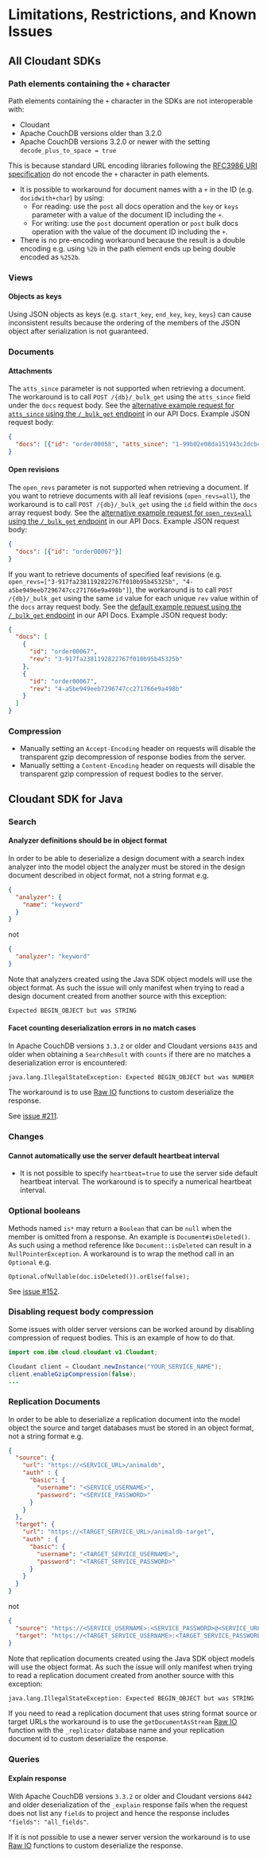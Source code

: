 # Limitations, Restrictions, and Known Issues

## All Cloudant SDKs

### Path elements containing the `+` character

Path elements containing the `+` character in the SDKs are not interoperable with:
* Cloudant 
* Apache CouchDB versions older than 3.2.0
* Apache CouchDB versions 3.2.0 or newer with the setting `decode_plus_to_space = true`

This is because standard URL encoding libraries following the [RFC3986 URI specification](https://tools.ietf.org/html/rfc3986#section-3.3) do not encode the `+` character in path elements.
* It is possible to workaround for document names with a `+` in the ID (e.g. `docidwith+char`) by using:
    * For reading: use the `post` all docs operation and the `key` or `keys` parameter with a value of the document ID including the `+`.
    * For writing: use the `post` document operation or `post` bulk docs operation with the value of the document ID including the `+`.
* There is no pre-encoding workaround because the result is a double encoding e.g. using `%2b` in the path element ends up being double encoded as `%252b`.

### Views

#### Objects as keys

Using JSON objects as keys (e.g. `start_key`, `end_key`, `key`, `keys`)
can cause inconsistent results because the ordering of the members of the JSON
object after serialization is not guaranteed.

### Documents

#### Attachments

The `atts_since` parameter is not supported when retrieving a document.
The workaround is to call `POST /{db}/_bulk_get` using the `atts_since` field under the `docs` request body. See the [alternative example request for `atts_since` using the `/_bulk_get` endpoint](https://cloud.ibm.com/apidocs/cloudant#postbulkget) in our API Docs.
Example JSON request body:
```json
{
  "docs": [{"id": "order00058", "atts_since": "1-99b02e08da151943c2dcb40090160bb8"}]
}
```

#### Open revisions

The `open_revs` parameter is not supported when retrieving a document.
If you want to retrieve documents with all leaf revisions (`open_revs=all`), the workaround is to call `POST /{db}/_bulk_get` using the `id` field within the `docs` array request body.
See the [alternative example request for `open_revs=all` using the `/_bulk_get` endpoint](https://cloud.ibm.com/apidocs/cloudant#postbulkget) in our API Docs.
Example JSON request body:
```json
{
  "docs": [{"id": "order00067"}]
}
```

If you want to retrieve documents of specified leaf revisions (e.g. `open_revs=["3-917fa2381192822767f010b95b45325b", "4-a5be949eeb7296747cc271766e9a498b"]`), the workaround is to call `POST /{db}/_bulk_get` using the same `id` value for each unique `rev` value within of the `docs` array request body.
See the [default example request using the `/_bulk_get` endpoint](https://cloud.ibm.com/apidocs/cloudant#postbulkget) in our API Docs.
Example JSON request body:
```json
{
  "docs": [
    {
      "id": "order00067",
      "rev": "3-917fa2381192822767f010b95b45325b"
    },
    {
      "id": "order00067",
      "rev": "4-a5be949eeb7296747cc271766e9a498b"
    }
  ]
}
```

### Compression

* Manually setting an `Accept-Encoding` header on requests will disable the transparent gzip decompression of response bodies from the server.
* Manually setting a `Content-Encoding` header on requests will disable the transparent gzip compression of request bodies to the server.

## Cloudant SDK for Java
<!-- KNOWN_ISSUES specific to Java -->
### Search
#### Analyzer definitions should be in object format

In order to be able to deserialize a design document with a search index analyzer into the model
object the analyzer must be stored in the design document described in object format, not a string format e.g.
  ```json
  {
    "analyzer": {
      "name": "keyword"
    }
  }
  ```
  not
  ```json
  {
    "analyzer": "keyword"
  }
  ```
Note that analyzers created using the Java SDK object models will use the object format.
As such the issue will only manifest when trying to read a design document created from another source with this exception:
  ```
  Expected BEGIN_OBJECT but was STRING
  ```

#### Facet counting deserialization errors in no match cases

In Apache CouchDB versions `3.3.2` or older and Cloudant versions `8435` and older
when obtaining a `SearchResult` with `counts` if there are no matches a deserialization error is encountered:
```
java.lang.IllegalStateException: Expected BEGIN_OBJECT but was NUMBER
```

The workaround is to use [Raw IO](/#raw-io) functions to custom deserialize the response.

See [issue #211](https://github.com/IBM/cloudant-java-sdk/issues/211).

### Changes
#### Cannot automatically use the server default heartbeat interval

* It is not possible to specify `heartbeat=true` to use the server side default heartbeat interval. The workaround is to specify a numerical heartbeat interval.

### Optional booleans

Methods named `is*` may return a `Boolean` that can be `null` when the member is omitted from a response.
An example is `Document#isDeleted()`. As such using a method reference like `Document::isDeleted` can
result in a `NullPointerException`. A workaround is to wrap the method call in an `Optional` e.g.
```
Optional.ofNullable(doc.isDeleted()).orElse(false);
```

See [issue #152](https://github.com/IBM/cloudant-java-sdk/issues/152).

### Disabling request body compression

Some issues with older server versions can be worked around by disabling
compression of request bodies. This is an example of how to do that.

```java
import com.ibm.cloud.cloudant.v1.Cloudant;

Cloudant client = Cloudant.newInstance("YOUR_SERVICE_NAME");
client.enableGzipCompression(false);
...
```

### Replication Documents

In order to be able to deserialize a replication document into the model
object the source and target databases must be stored in an object format, not a string format e.g.

  ```json
  {
    "source": {
      "url": "https://<SERVICE_URL>/animaldb",
      "auth" : {
        "basic": {
          "username": "<SERVICE_USERNAME>",
          "password": "<SERVICE_PASSWORD>"
        }
      }
    },
    "target": {
      "url": "https://<TARGET_SERVICE_URL>/animaldb-target",
      "auth" : {
        "basic": {
          "username": "<TARGET_SERVICE_USERNAME>",
          "password": "<TARGET_SERVICE_PASSWORD>"
        }
      }
    }
  }
  ```
  not
  ```json
  {
    "source": "https://<SERVICE_USERNAME>:<SERVICE_PASSWORD>@<SERVICE_URL>",
    "target": "https://<TARGET_SERVICE_USERNAME>:<TARGET_SERVICE_PASSWORD>@<TARGET_SERVICE_URL>"
  }
  ```
Note that replication documents created using the Java SDK object models will use the object format.
As such the issue will only manifest when trying to read a replication document created from another source with this exception:
  ```sh
  java.lang.IllegalStateException: Expected BEGIN_OBJECT but was STRING
  ```

If you need to read a replication document that uses string format source or target URLs the workaround is to use the `getDocumentAsStream` [Raw IO](/#raw-io) function with the `_replicator` database name and your replication document id to custom deserialize the response.

### Queries

#### Explain response

With Apache CouchDB versions `3.3.2` or older and Cloudant versions `8442` and older
deserialization of the `_explain` response fails when the request does not
list any `fields` to project and hence the response includes `"fields": "all_fields"`.

If it is not possible to use a newer server version the workaround is to use
[Raw IO](/#raw-io) functions to custom deserialize the response.

